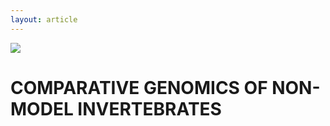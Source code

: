 ```yaml
---
layout: article
---
```



![](https://i.imgur.com/KMVYY8O.png)  


# COMPARATIVE GENOMICS OF NON-MODEL INVERTEBRATES
